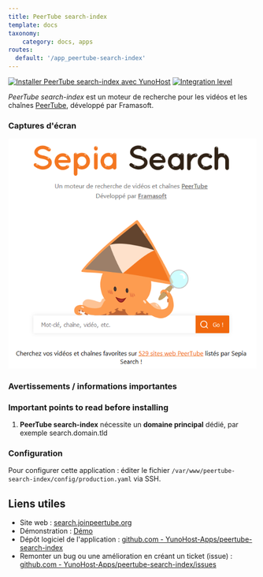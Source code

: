 ```yaml
---
title: PeerTube search-index
template: docs
taxonomy:
    category: docs, apps
routes:
  default: '/app_peertube-search-index'
---
```


[![Installer PeerTube search-index avec YunoHost](https://install-app.yunohost.org/install-with-yunohost.svg)](https://install-app.yunohost.org/?app=peertube-search-index) [![Integration level](https://dash.yunohost.org/integration/peertube-search-index.svg)](https://dash.yunohost.org/appci/app/peertube-search-index)

*PeerTube search-index* est un moteur de recherche pour les vidéos et les chaînes [PeerTube](https://joinpeertube.org/), développé par Framasoft.

### Captures d'écran

![Captures d'écran de PeerTube search-index](https://github.com/YunoHost-Apps/peertube-search-index_ynh/blob/master/doc/screenshots/sepia-search-screenshot.png)

### Avertissements / informations importantes

### Important points to read before installing

1. **PeerTube search-index** nécessite un **domaine principal** dédié, par exemple search.domain.tld

### Configuration

Pour configurer cette application : éditer le fichier `/var/www/peertube-search-index/config/production.yaml` via SSH.

## Liens utiles

+ Site web : [search.joinpeertube.org](https://search.joinpeertube.org/)
+ Démonstration : [Démo](https://search.joinpeertube.org/)
+ Dépôt logiciel de l'application : [github.com - YunoHost-Apps/peertube-search-index](https://github.com/YunoHost-Apps/peertube-search-index_ynh)
+ Remonter un bug ou une amélioration en créant un ticket (issue) : [github.com - YunoHost-Apps/peertube-search-index/issues](https://github.com/YunoHost-Apps/peertube-search-index_ynh/issues)
